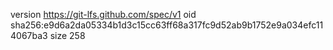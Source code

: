 version https://git-lfs.github.com/spec/v1
oid sha256:e9d6a2da05334b1d3c15cc63ff68a317fc9d52ab9b1752e9a034efc114067ba3
size 258
